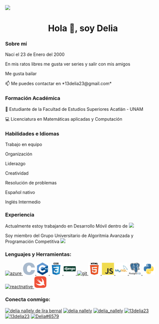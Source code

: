 <img src = "https://scontent.fmex24-1.fna.fbcdn.net/v/t1.0-9/165294445_1383719242027270_6331184735117026204_o.jpg?_nc_cat=100&ccb=1-3&_nc_sid=730e14&_nc_ohc=7IcYJ03h8BEAX8TyPWe&_nc_ht=scontent.fmex24-1.fna&oh=6f0d3f5b9d81af8c391b799b2b24d816&oe=60823987">
<!--
**Delia13-23/Delia13-23** is a ✨ _special_ ✨ repository because its `README.md` (this file) appears on your GitHub profile.-->

<h1 align="center">
  Hola 👋, soy Delia
</h1>
<h3> Sobre mí</h3>
<p>Nací el 23 de Enero del 2000</p>
<p>En mis ratos libres me gusta ver series y salir con mis amigos</p>
<p>Me gusta bailar</p>
<p> 📫 Me puedes contactar en *13delia23@gmail.com*</p>

<h3>Formación Académica</h3>
<p>🏫 Estudiante de la Facultad de Estudios Superiores Acatlán - UNAM</p>
<p>💻 Licenciatura en Matemáticas aplicadas y Computación</p>
<h3>Habilidades e Idiomas</h3>
<p> Trabajo en equipo</p>
<p> Organización</p>
<p> Liderazgo</p>
<p> Creatividad</p>
<p> Resolución de problemas</p>
<p>
<p> Español nativo</p>
<p> Inglés Intermedio</p>
</p>

<h3>Experiencia</h3>
<p> 
  Actualmente estoy trabajando en Desarrollo Móvil dentro de <a https://hackademy.lat/><img src = "https://media-exp1.licdn.com/dms/image/C4E0BAQEN3YNH3GzU6g/company-logo_200_200/0/1542586187086?e=2159024400&v=beta&t=JKCcSVA_GMYmAlF2cRvbVuoQ4S_48wOKQhgXk85Laeo" widt="40px" height="40px" >
</p>
<p> 
  Soy miembro del Grupo Universitario de Algoritmia Avanzada y Programación Competitiva <a https://www.facebook.com/programacioncompetitiva><img src ="https://scontent.fmex24-1.fna.fbcdn.net/v/t31.0-8/195117_189094961134879_1209425_o.jpg?_nc_cat=101&ccb=1-3&_nc_sid=09cbfe&_nc_ohc=HztHLr0U-B8AX-njfCM&_nc_oc=AQknOxL9FdX-G0h0k6_84DVedclgOLbhud-ZSMgxJlEPslplaJ13B1PaBpqrEn2JijvR4LUGeDy5HtvfQOORYhPO&_nc_ht=scontent.fmex24-1.fna&oh=42f09739896e01da2262e0ee28355266&oe=6084A5EC" widt="40px" height="40px" >
</p>

<h3 align="left">Lenguajes y Herramientas:</h3>
<p align="left"> <a href="https://azure.microsoft.com/en-in/" target="_blank"> <img src="https://www.vectorlogo.zone/logos/microsoft_azure/microsoft_azure-icon.svg" alt="azure" width="40" height="40"/> </a> <a href="https://www.cprogramming.com/" target="_blank"> <img src="https://raw.githubusercontent.com/devicons/devicon/master/icons/c/c-original.svg" alt="c" width="40" height="40"/> </a> <a href="https://www.w3schools.com/cpp/" target="_blank"> <img src="https://raw.githubusercontent.com/devicons/devicon/master/icons/cplusplus/cplusplus-original.svg" alt="cplusplus" width="40" height="40"/> </a> <a href="https://www.w3schools.com/css/" target="_blank"> <img src="https://raw.githubusercontent.com/devicons/devicon/master/icons/css3/css3-original-wordmark.svg" alt="css3" width="40" height="40"/> </a> <a href="https://www.djangoproject.com/" target="_blank"> <img src="https://raw.githubusercontent.com/devicons/devicon/master/icons/django/django-original.svg" alt="django" width="40" height="40"/> </a> <a href="https://git-scm.com/" target="_blank"> <img src="https://www.vectorlogo.zone/logos/git-scm/git-scm-icon.svg" alt="git" width="40" height="40"/> </a> <a href="https://www.w3.org/html/" target="_blank"> <img src="https://raw.githubusercontent.com/devicons/devicon/master/icons/html5/html5-original-wordmark.svg" alt="html5" width="40" height="40"/> </a> <a href="https://developer.mozilla.org/en-US/docs/Web/JavaScript" target="_blank"> <img src="https://raw.githubusercontent.com/devicons/devicon/master/icons/javascript/javascript-original.svg" alt="javascript" width="40" height="40"/> </a> <a href="https://www.mysql.com/" target="_blank"> <img src="https://raw.githubusercontent.com/devicons/devicon/master/icons/mysql/mysql-original-wordmark.svg" alt="mysql" width="40" height="40"/> </a> <a href="https://www.postgresql.org" target="_blank"> <img src="https://raw.githubusercontent.com/devicons/devicon/master/icons/postgresql/postgresql-original-wordmark.svg" alt="postgresql" width="40" height="40"/> </a> <a href="https://www.python.org" target="_blank"> <img src="https://raw.githubusercontent.com/devicons/devicon/master/icons/python/python-original.svg" alt="python" width="40" height="40"/> </a> <a href="https://reactnative.dev/" target="_blank"> <img src="https://reactnative.dev/img/header_logo.svg" alt="reactnative" width="40" height="40"/> </a> <a href="https://developer.apple.com/swift/" target="_blank"> <img src="https://raw.githubusercontent.com/devicons/devicon/master/icons/swift/swift-original.svg" alt="swift" width="40" height="40"/> </a> </p>

<h3 align="left">Conecta conmigo:</h3>
<p align="left">
<a href="https://twitter.com/nallely_delia" target="blank"}<img align="center" src="https://cdn.jsdelivr.net/npm/simple-icons@3.0.1/icons/twitter.svg" alt="nallely_delia" height="30" width="40" /></a>
<a href="https://linkedin.com/in/delia nallely de lira bernal" target="blank"><img align="center" src="https://cdn.jsdelivr.net/npm/simple-icons@3.0.1/icons/linkedin.svg" alt="delia nallely de lira bernal" height="30" width="40" /></a>
<a href="https://fb.com/delia nallely" target="blank"><img align="center" src="https://cdn.jsdelivr.net/npm/simple-icons@3.0.1/icons/facebook.svg" alt="delia nallely" height="30" width="40" /></a>
<a href="https://instagram.com/delia_nallely" target="blank"><img align="center" src="https://cdn.jsdelivr.net/npm/simple-icons@3.0.1/icons/instagram.svg" alt="delia_nallely" height="30" width="40" /></a>
<a href="https://www.hackerrank.com/13delia23" target="blank"><img align="center" src="https://cdn.jsdelivr.net/npm/simple-icons@3.0.1/icons/hackerrank.svg" alt="13delia23" height="30" width="40" /></a>
<a href="https://codeforces.com/profile/13delia23" target="blank"><img align="center" src="https://cdn.jsdelivr.net/npm/simple-icons@3.0.1/icons/codeforces.svg" alt="13delia23" height="30" width="40" /></a>
<a href="https://discord.gg/Delia#6579" target="blank"><img align="center" src="https://cdn.jsdelivr.net/npm/simple-icons@3.0.1/icons/discord.svg" alt="Delia#6579" height="30" width="40" /></a>
</p>



